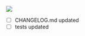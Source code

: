 [![](https://gitlab.com/nodiscc/xsrv/badges/BRANCH/pipeline.svg)](https://gitlab.com/nodiscc/xsrv/-/pipelines)

- [ ] CHANGELOG.md updated
- [ ] tests updated
